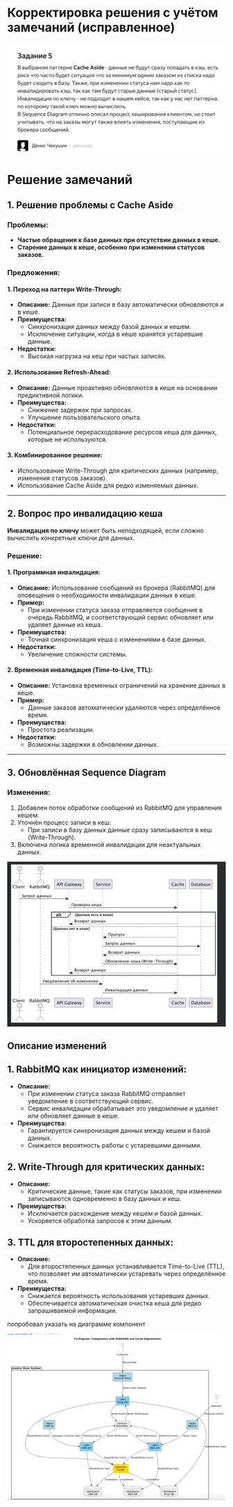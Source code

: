 # Корректировка решения с учётом замечаний (исправленное)

![img_1.png](img/img_1.png)

# Решение замечаний

## 1. Решение проблемы с Cache Aside

### Проблемы:
- **Частые обращения к базе данных при отсутствии данных в кеше.**
- **Старение данных в кеше, особенно при изменении статусов заказов.**

### Предложения:
#### 1. Переход на паттерн Write-Through:
- **Описание:**
  Данные при записи в базу автоматически обновляются и в кеше.
- **Преимущества:**
    - Синхронизация данных между базой данных и кешем.
    - Исключение ситуации, когда в кеше хранятся устаревшие данные.
- **Недостатки:**
    - Высокая нагрузка на кеш при частых записях.

#### 2. Использование Refresh-Ahead:
- **Описание:**
  Данные проактивно обновляются в кеше на основании предиктивной логики.
- **Преимущества:**
    - Снижение задержек при запросах.
    - Улучшение пользовательского опыта.
- **Недостатки:**
    - Потенциальное перерасходование ресурсов кеша для данных, которые не используются.

#### 3. Комбинированное решение:
- Использование Write-Through для критических данных (например, изменения статусов заказов).
- Использование Cache Aside для редко изменяемых данных.

---

## 2. Вопрос про инвалидацию кеша

**Инвалидация по ключу** может быть неподходящей, если сложно вычислить конкретные ключи для данных.

### Решение:
#### 1. Программная инвалидация:
- **Описание:**
  Использование сообщений из брокера (RabbitMQ) для оповещения о необходимости инвалидации данных в кеше.
- **Пример:**
    - При изменении статуса заказа отправляется сообщение в очередь RabbitMQ, и соответствующий сервис обновляет или удаляет данные из кеша.
- **Преимущества:**
    - Точная синхронизация кеша с изменениями в базе данных.
- **Недостатки:**
    - Увеличение сложности системы.

#### 2. Временная инвалидация (Time-to-Live, TTL):
- **Описание:**
  Установка временных ограничений на хранение данных в кеше.
- **Пример:**
    - Данные заказов автоматически удаляются через определённое время.
- **Преимущества:**
    - Простота реализации.
- **Недостатки:**
    - Возможны задержки в обновлении данных.

---

## 3. Обновлённая Sequence Diagram

### Изменения:
1. Добавлен поток обработки сообщений из RabbitMQ для управления кешем.
2. Уточнён процесс записи в кеш:
    - При записи в базу данных данные сразу записываются в кеш (Write-Through).
3. Включена логика временной инвалидации для неактуальных данных.

![img.png](img/img3.png)

## Описание изменений

## 1. RabbitMQ как инициатор изменений:
- **Описание:**
    - При изменении статуса заказа RabbitMQ отправляет уведомление в соответствующий сервис.
    - Сервис инвалидации обрабатывает это уведомление и удаляет или обновляет данные в кеше.
- **Преимущества:**
    - Гарантируется синхронизация данных между кешем и базой данных.
    - Снижается вероятность работы с устаревшими данными.

## 2. Write-Through для критических данных:
- **Описание:**
    - Критические данные, такие как статусы заказов, при изменении записываются одновременно в базу данных и кеш.
- **Преимущества:**
    - Исключается расхождение между кешем и базой данных.
    - Ускоряется обработка запросов к этим данным.

## 3. TTL для второстепенных данных:
- **Описание:**
    - Для второстепенных данных устанавливается Time-to-Live (TTL), что позволяет им автоматически устаревать через определённое время.
- **Преимущества:**
    - Снижается вероятность использования устаревших данных.
    - Обеспечивается автоматическая очистка кеша для редко запрашиваемой информации.
  
попробовал указать на диаграмме компонент

![img.png](img/img4.png)